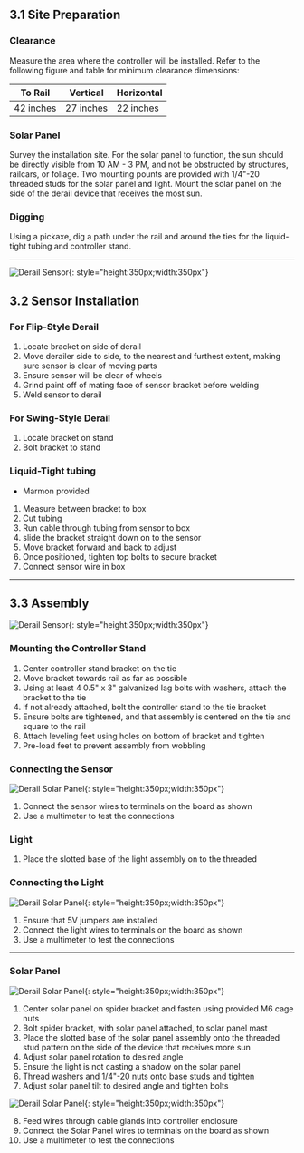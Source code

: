 ## 3.1 Site Preparation

### Clearance

Measure the area where the controller will be installed. Refer to the following figure and table for minimum clearance dimensions:

| To Rail   | Vertical   | Horizontal   |
|------------|------------|------------|
| 42 inches| 27 inches| 22 inches|

### Solar Panel

Survey the installation site. For the solar panel to function, the sun should be directly visible from 10 AM - 3 PM, and not be obstructed by structures, railcars, or foliage.
Two mounting pounts are provided with 1/4"-20 threaded studs for the solar panel and light. Mount the solar panel on the side of the derail device that receives the most sun.

### Digging

Using a pickaxe, dig a path under the rail and around the ties for the liquid-tight tubing and controller stand.

---

![Derail Sensor](assets/derail_sensor.jpg){: style="height:350px;width:350px"}

## 3.2 Sensor Installation

### For Flip-Style Derail

1. Locate bracket on side of derail
2. Move derailer side to side, to the nearest and furthest extent, making sure sensor is clear of moving parts
3. Ensure sensor will be clear of wheels
4. Grind paint off of mating face of sensor bracket before welding
5. Weld sensor to derail 

### For Swing-Style Derail

1. Locate bracket on stand 
2. Bolt bracket to stand

### Liquid-Tight tubing

* Marmon provided

1. Measure between bracket to box
2. Cut tubing
3. Run cable through tubing from sensor to box
4. slide the bracket straight down on to the sensor
5. Move bracket forward and back to adjust
6. Once positioned, tighten top bolts to secure bracket
7. Connect sensor wire in box

---

## 3.3 Assembly

![Derail Sensor](assets/derail_housing.jpg){: style="height:350px;width:350px"}

### Mounting the Controller Stand

1. Center controller stand bracket on the tie
2. Move bracket towards rail as far as possible
3. Using at least 4 0.5" x 3" galvanized lag bolts with washers, attach the bracket to the tie
4. If not already attached, bolt the controller stand to the tie bracket
5. Ensure bolts are tightened, and that assembly is centered on the tie and square to the rail
6. Attach leveling feet using holes on bottom of bracket and tighten
7. Pre-load feet to prevent assembly from wobbling

### Connecting the Sensor

![Derail Solar Panel](assets/derail_board.jpg){: style="height:350px;width:350px"}

1. Connect the sensor wires to terminals on the board as shown
2. Use a multimeter to test the connections

### Light

1. Place the slotted base of the light assembly on to the threaded 

### Connecting the Light

![Derail Solar Panel](assets/derail_wire.jpg){: style="height:350px;width:350px"}

1. Ensure that 5V jumpers are installed
2. Connect the light wires to terminals on the board as shown
3. Use a multimeter to test the connections

---

### Solar Panel

![Derail Solar Panel](assets/solar_adjust.jpg){: style="height:350px;width:350px"}

1. Center solar panel on spider bracket and fasten using provided M6 cage nuts
2. Bolt spider bracket, with solar panel attached, to solar panel mast
3. Place the slotted base of the solar panel assembly onto the threaded stud pattern on the side of the device that receives more sun
4. Adjust solar panel rotation to desired angle
5. Ensure the light is not casting a shadow on the solar panel
6. Thread washers and 1/4"-20 nuts onto base studs and tighten
7. Adjust solar panel tilt to desired angle and tighten bolts

![Derail Solar Panel](assets/solar_control.jpg){: style="height:350px;width:350px"}

8. Feed wires through cable glands into controller enclosure
9. Connect the Solar Panel wires to terminals on the board as shown
10. Use a multimeter to test the connections
